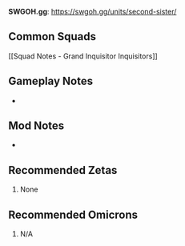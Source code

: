 **SWGOH.gg**: https://swgoh.gg/units/second-sister/

## Common Squads

[[Squad Notes - Grand Inquisitor Inquisitors]]

## Gameplay Notes

 - 

## Mod Notes

 - 

## Recommended Zetas

1. None

## Recommended Omicrons

1. N/A